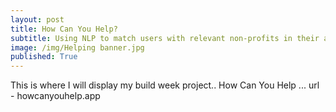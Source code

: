 ```yaml
---
layout: post
title: How Can You Help?
subtitle: Using NLP to match users with relevant non-profits in their area
image: /img/Helping banner.jpg
published: True
---
```


This is where I will display my build week project.. How Can You Help ... url - howcanyouhelp.app
